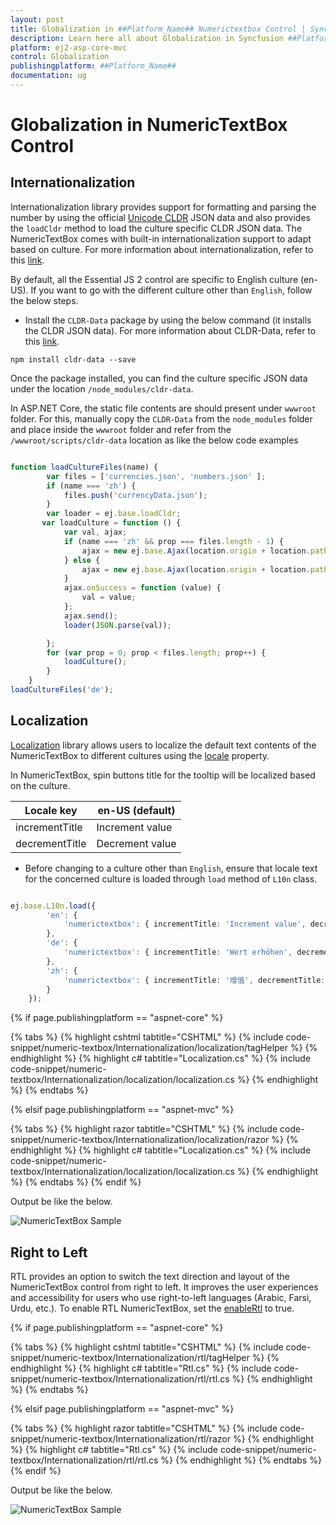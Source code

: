```yaml
---
layout: post
title: Globalization in ##Platform_Name## Numerictextbox Control | Syncfusion
description: Learn here all about Globalization in Syncfusion ##Platform_Name## Numerictextbox component of Syncfusion Essential JS 2 and more.
platform: ej2-asp-core-mvc
control: Globalization
publishingplatform: ##Platform_Name##
documentation: ug
---
```



# Globalization in NumericTextBox Control

## Internationalization

Internationalization library provides support for formatting and parsing the number by using the official [Unicode CLDR](https://cldr.unicode.org/) JSON data and also provides the `loadCldr` method to load the culture specific CLDR JSON data. The NumericTextBox comes with built-in internationalization support to adapt based on culture. For more information about internationalization, refer to this [link](../common/internationalization).

By default, all the Essential JS 2  control are specific to English culture (en-US). If you want to go with the different culture other than `English`, follow the below steps.

* Install the `CLDR-Data` package by using the below command (it installs the CLDR JSON data). For more information about CLDR-Data, refer to this [link](http://cldr.unicode.org/index/cldr-spec/json).

```
npm install cldr-data --save
```

Once the package installed, you can find the culture specific JSON data under the location `/node_modules/cldr-data`.

In ASP.NET Core, the static file contents are should present under `wwwroot` folder. For this, manually copy the `CLDR-Data` from the `node_modules` folder and place inside the `wwwroot` folder and refer from the `/wwwroot/scripts/cldr-data` location as like the below code examples

```typescript

function loadCultureFiles(name) {
        var files = ['currencies.json', 'numbers.json' ];
        if (name === 'zh') {
            files.push('currencyData.json');
        }
        var loader = ej.base.loadCldr;
       var loadCulture = function () {
            var val, ajax;
            if (name === 'zh' && prop === files.length - 1) {
                ajax = new ej.base.Ajax(location.origin + location.pathname + '/../../scripts/cldr-data/supplemental/' + files[prop], 'GET', false);
            } else {
                ajax = new ej.base.Ajax(location.origin + location.pathname + '/../../scripts/cldr-data/main/' + name + '/' + files[prop], 'GET', false);
            }
            ajax.onSuccess = function (value) {
                val = value;
            };
            ajax.send();
            loader(JSON.parse(val));

        };
        for (var prop = 0; prop < files.length; prop++) {
            loadCulture();
        }
    }
loadCultureFiles('de');

```

## Localization

[Localization](../common/localization/) library allows users to localize the default text contents of the NumericTextBox to different cultures using the [locale](https://help.syncfusion.com/cr/aspnetcore-js2/Syncfusion.EJ2.Inputs.NumericTextBox.html#Syncfusion_EJ2_Inputs_NumericTextBox_Locale) property.

In NumericTextBox, spin buttons title for the tooltip will be localized based on the culture.

| Locale key | en-US (default)  |
|------|------|
| incrementTitle |  Increment value |
| decrementTitle |  Decrement value |

* Before changing to a culture other than `English`, ensure that locale text for the concerned culture is loaded through `load` method of `L10n` class.

```typescript

ej.base.L10n.load({
        'en': {
            'numerictextbox': { incrementTitle: 'Increment value', decrementTitle: 'Decrement value' }
        },
        'de': {
            'numerictextbox': { incrementTitle: 'Wert erhöhen', decrementTitle: 'Dekrementwert' }
        },
        'zh': {
            'numerictextbox': { incrementTitle: '增值', decrementTitle: '遞減值' }
        }
    });

```

{% if page.publishingplatform == "aspnet-core" %}

{% tabs %}
{% highlight cshtml tabtitle="CSHTML" %}
{% include code-snippet/numeric-textbox/Internationalization/localization/tagHelper %}
{% endhighlight %}
{% highlight c# tabtitle="Localization.cs" %}
{% include code-snippet/numeric-textbox/Internationalization/localization/localization.cs %}
{% endhighlight %}
{% endtabs %}

{% elsif page.publishingplatform == "aspnet-mvc" %}

{% tabs %}
{% highlight razor tabtitle="CSHTML" %}
{% include code-snippet/numeric-textbox/Internationalization/localization/razor %}
{% endhighlight %}
{% highlight c# tabtitle="Localization.cs" %}
{% include code-snippet/numeric-textbox/Internationalization/localization/localization.cs %}
{% endhighlight %}
{% endtabs %}
{% endif %}



Output be like the below.

![NumericTextBox Sample](./images/localisation_sample.png)

## Right to Left

RTL provides an option to switch the text direction and layout of the NumericTextBox control from right to left. It improves the user experiences and accessibility for users who use right-to-left languages (Arabic, Farsi, Urdu, etc.). To enable RTL NumericTextBox, set the [enableRtl](https://help.syncfusion.com/cr/aspnetcore-js2/Syncfusion.EJ2.Inputs.NumericTextBox.html#Syncfusion_EJ2_Inputs_NumericTextBox_EnableRtl) to true.

{% if page.publishingplatform == "aspnet-core" %}

{% tabs %}
{% highlight cshtml tabtitle="CSHTML" %}
{% include code-snippet/numeric-textbox/Internationalization/rtl/tagHelper %}
{% endhighlight %}
{% highlight c# tabtitle="Rtl.cs" %}
{% include code-snippet/numeric-textbox/Internationalization/rtl/rtl.cs %}
{% endhighlight %}
{% endtabs %}

{% elsif page.publishingplatform == "aspnet-mvc" %}

{% tabs %}
{% highlight razor tabtitle="CSHTML" %}
{% include code-snippet/numeric-textbox/Internationalization/rtl/razor %}
{% endhighlight %}
{% highlight c# tabtitle="Rtl.cs" %}
{% include code-snippet/numeric-textbox/Internationalization/rtl/rtl.cs %}
{% endhighlight %}
{% endtabs %}
{% endif %}



Output be like the below.

![NumericTextBox Sample](./images/localisation_rtl.png)
